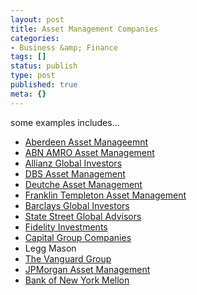 ```yaml
---
layout: post
title: Asset Management Companies
categories:
- Business &amp; Finance
tags: []
status: publish
type: post
published: true
meta: {}
---
```

some examples includes...

- [Aberdeen Asset Manageemnt](http://www.aberdeen-asset.com/)
- [ABN AMRO Asset Management](https://www.asset.abnamro.com/nova/home/default.html)
- [Allianz Global Investors](http://www.allianzglobalinvestors.com/en/index.html)
- [DBS Asset Management](http://www.dbsam.com/)
- [Deutche Asset Management](http://www.deam.com/deamWeb/dyn/index.jsp)
- [Franklin Templeton Asset Management](https://www.franklintempleton.com/retail/jsp_app/home/ft_home.jsp)
- [Barclays Global Investors](http://www.barclaysglobal.com/)
- [State Street Global Advisors](http://www.ssga.com/)
- [Fidelity Investments](https://www.fidelity.com/frameless_pr_B.shtml)
- [Capital Group Companies](http://www.capgroup.com/)
- Legg Mason
- [The Vanguard Group](http://www.vanguard.com/VGApp/hnw/CorporatePortal)
- [JPMorgan Asset Management](http://www.jpmorgan.com/pages/jpmorgan/am)
- [Bank of New York Mellon](https://gm.bankofny.com/)
